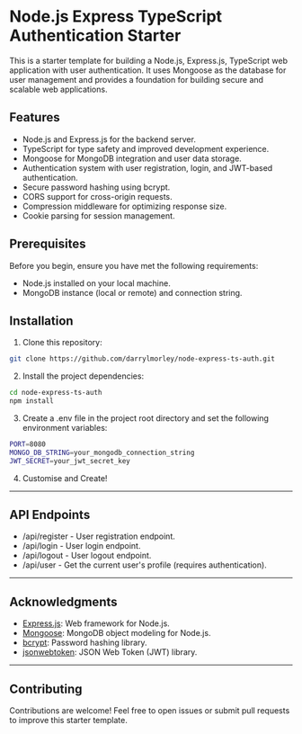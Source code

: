 # Node.js Express TypeScript Authentication Starter

This is a starter template for building a Node.js, Express.js, TypeScript web application with user authentication. It uses Mongoose as the database for user management and provides a foundation for building secure and scalable web applications.

## Features

- Node.js and Express.js for the backend server.
- TypeScript for type safety and improved development experience.
- Mongoose for MongoDB integration and user data storage.
- Authentication system with user registration, login, and JWT-based authentication.
- Secure password hashing using bcrypt.
- CORS support for cross-origin requests.
- Compression middleware for optimizing response size.
- Cookie parsing for session management.

## Prerequisites

Before you begin, ensure you have met the following requirements:

- Node.js installed on your local machine.
- MongoDB instance (local or remote) and connection string.

## Installation

1. Clone this repository:

```bash
git clone https://github.com/darrylmorley/node-express-ts-auth.git
```

2. Install the project dependencies:

```bash
cd node-express-ts-auth
npm install
```

3. Create a .env file in the project root directory and set the following environment variables:

```bash
PORT=8080
MONGO_DB_STRING=your_mongodb_connection_string
JWT_SECRET=your_jwt_secret_key
```

4. Customise and Create!

---

## API Endpoints

- /api/register - User registration endpoint.
- /api/login - User login endpoint.
- /api/logout - User logout endpoint.
- /api/user - Get the current user's profile (requires authentication).

---

## Acknowledgments

- [Express.js](https://expressjs.com/): Web framework for Node.js.
- [Mongoose](https://mongoosejs.com/): MongoDB object modeling for Node.js.
- [bcrypt](https://www.npmjs.com/package/bcrypt): Password hashing library.
- [jsonwebtoken](https://www.npmjs.com/package/jsonwebtoken): JSON Web Token (JWT) library.

---

## Contributing

Contributions are welcome! Feel free to open issues or submit pull requests to improve this starter template.
